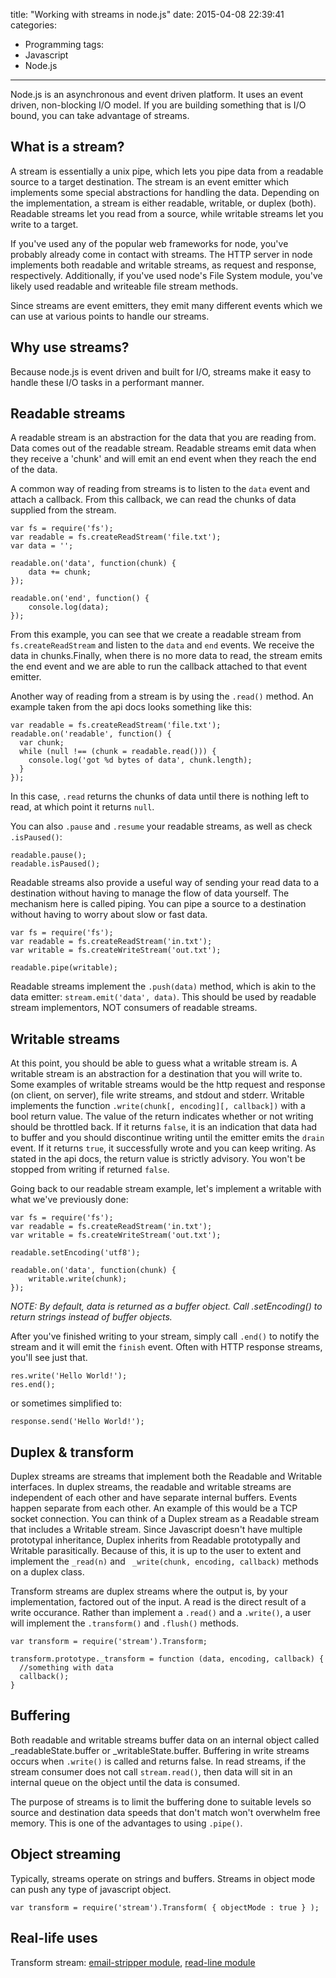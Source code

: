 title: "Working with streams in node.js"
date: 2015-04-08 22:39:41
categories:
- Programming
tags:
- Javascript
- Node.js
---

Node.js is an asynchronous and event driven platform. It uses an event driven, non-blocking I/O model. If you are building something that is I/O bound, you can take advantage of streams.

## What is a stream?

A stream is essentially a unix pipe, which lets you pipe data from a readable source to a target destination. The stream is an event emitter which implements some special abstractions for handling the data. Depending on the implementation, a stream is either readable, writable, or duplex (both). Readable streams let you read from a source, while writable streams let you write to a target.

If you've used any of the popular web frameworks for node, you've probably already come in contact with streams. The HTTP server in node implements both readable and writable streams, as request and response, respectively. Additionally, if you've used node's File System module, you've likely used readable and writeable file stream methods.

Since streams are event emitters, they emit many different events which we can use at various points to handle our streams.

## Why use streams?

Because node.js is event driven and built for I/O, streams make it easy to handle these I/O tasks in a performant manner.

## Readable streams

A readable stream is an abstraction for the data that you are reading from. Data comes out of the readable stream. Readable streams emit data when they receive a 'chunk' and will emit an end event when they reach the end of the data.

A common way of reading from streams is to listen to the `data` event and attach a callback. From this callback, we can read the chunks of data supplied from the stream.

    var fs = require('fs');
	var readable = fs.createReadStream('file.txt');
	var data = '';

	readable.on('data', function(chunk) {
	    data += chunk;
	});

	readable.on('end', function() {
	    console.log(data);
	});

From this example, you can see that we create a readable stream from `fs.createReadStream` and listen to the `data` and `end` events. We receive the data in chunks.Finally, when there is no more data to read, the stream emits the end event and we are able to run the callback attached to that event emitter.

Another way of reading from a stream is by using the `.read()` method. An example taken from the api docs looks something like this:

	var readable = fs.createReadStream('file.txt');
	readable.on('readable', function() {
	  var chunk;
	  while (null !== (chunk = readable.read())) {
	    console.log('got %d bytes of data', chunk.length);
	  }
	});

In this case, `.read` returns the chunks of data until there is nothing left to read, at which point it returns `null`.

You can also `.pause` and `.resume` your readable streams, as well as check `.isPaused()`:

	readable.pause();
	readable.isPaused();

Readable streams also provide a useful way of sending your read data to a destination without having to manage the flow of data yourself. The mechanism here is called piping. You can pipe a source to a destination without having to worry about slow or fast data.

	var fs = require('fs');
	var readable = fs.createReadStream('in.txt');
	var writable = fs.createWriteStream('out.txt');

	readable.pipe(writable);

Readable streams implement the `.push(data)` method, which is akin to the data emitter: `stream.emit('data', data)`. This should be used by readable stream implementors, NOT consumers of readable streams.

## Writable streams

At this point, you should be able to guess what a writable stream is. A writable stream is an abstraction for a destination that you will write to. Some examples of writable streams would be the http request and response (on client, on server), file write streams, and stdout and stderr. Writable implements the function `.write(chunk[, encoding][, callback])` with a bool return value. The value of the return indicates whether or not writing should be throttled back. If it returns `false`, it is an indication that data had to buffer and you should discontinue writing until the emitter emits the `drain` event. If it returns `true`, it successfully wrote and you can keep writing. As stated in the api docs, the return value is strictly advisory. You won't be stopped from writing if returned `false`.

Going back to our readable stream example, let's implement a writable with what we've previously done:

	var fs = require('fs');
	var readable = fs.createReadStream('in.txt');
	var writable = fs.createWriteStream('out.txt');

	readable.setEncoding('utf8');

	readable.on('data', function(chunk) {
	    writable.write(chunk);
	});

_NOTE: By default, data is returned as a buffer object. Call .setEncoding() to return strings instead of buffer objects._

After you've finished writing to your stream, simply call `.end()` to notify the stream and it will emit the `finish` event. Often with HTTP response streams, you'll see just that.

    res.write('Hello World!');
    res.end();

or sometimes simplified to:

	response.send('Hello World!');

## Duplex & transform

Duplex streams are streams that implement both the Readable and Writable interfaces. In duplex streams, the readable and writable streams are independent of each other and have separate internal buffers. Events happen separate from each other. An example of this would be a TCP socket connection. You can think of a Duplex stream as a Readable stream that includes a Writable stream. Since Javascript doesn't have multiple prototypal inheritance, Duplex inherits from Readable prototypally and Writable parasitically. Because of this, it is up to the user to extent and implement the `_read(n)` and ` _write(chunk, encoding, callback)` methods on a duplex class.

Transform streams are duplex streams where the output is, by your implementation, factored out of the input. A read is the direct result of a write occurance. Rather than implement a `.read()` and a `.write()`, a user will implement the `.transform()` and `.flush()` methods.

	var transform = require('stream').Transform;

	transform.prototype._transform = function (data, encoding, callback) {
	  //something with data
	  callback();
	}

## Buffering

Both readable and writable streams buffer data on an internal object called _readableState.buffer or _writableState.buffer. Buffering in write streams occurs when `.write()` is called and returns false. In read streams, if the stream consumer does not call `stream.read()`, then data will sit in an internal queue on the object until the data is consumed.

The purpose of streams is to limit the buffering done to suitable levels so source and destination data speeds that don't match won't overwhelm free memory. This is one of the advantages to using `.pipe()`.

## Object streaming

Typically, streams operate on strings and buffers. Streams in object mode can push any type of javascript object.

	var transform = require('stream').Transform( { objectMode : true } );

## Real-life uses

Transform stream: [email-stripper module](https://www.npmjs.com/package/email-stripper), [read-line module](https://www.npmjs.com/package/read-line)